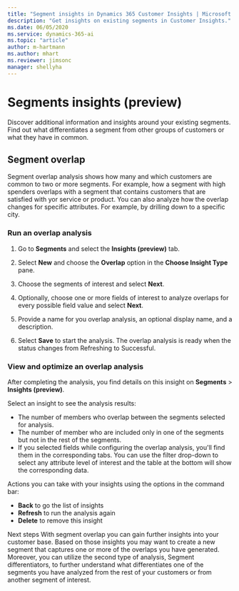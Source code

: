 ```yaml
---
title: "Segment insights in Dynamics 365 Customer Insights | Microsoft Docs"
description: "Get insights on existing segments in Customer Insights."
ms.date: 06/05/2020
ms.service: dynamics-365-ai
ms.topic: "article"
author: m-hartmann
ms.author: mhart
ms.reviewer: jimsonc
manager: shellyha
---
```


# Segments insights (preview)

Discover additional information and insights around your existing segments. Find out what differentiates a segment from other groups of customers or what they have in common.

## Segment overlap

Segment overlap analysis shows how many and which customers are common to two or more segments. For example, how a segment with high spenders overlaps with a segment that contains customers that are satisfied with yor service or product.
You can also analyze how the overlap changes for specific attributes. For example, by drilling down to a specific city.

### Run an overlap analysis

1. Go to **Segments** and select the **Insights (preview)** tab.

1. Select **New** and choose the **Overlap** option in the **Choose Insight Type** pane.

1. Choose the segments of interest and select **Next**.

1. Optionally, choose one or more fields of interest to analyze overlaps for every possible field value and select **Next**.

1. Provide a name for you overlap analysis, an optional display name, and a description.

1. Select **Save** to start the analysis. The overlap analysis is ready when the status changes from Refreshing to Successful. 

### View and optimize an overlap analysis

After completing the analysis, you find details on this insight on **Segments** > **Insights (preview)**.

Select an insight to see the analysis results:

- The number of members who overlap between the segments selected for analysis.
- The number of member who are included only in one of the segments but not in the rest of the segments.
- If you selected fields while configuring the overlap analysis, you'll find them in the corresponding tabs. You can use the filter drop-down to select any attribute level of interest and the table at the bottom will show the corresponding data.

Actions you can take with your insights using the options in the command bar:

- **Back** to go the list of insights
- **Refresh** to run the analysis again
- **Delete** to remove this insight



Next steps 
With segment overlap you can gain further insights into your customer base. Based on those insights you may want to create a new segment that captures one or more of the overlaps you have generated. Moreover, you can utilize the second type of analysis, Segment differentiators, to further understand what differentiates one of the segments you have analyzed from the rest of your customers or from another segment of interest. 
